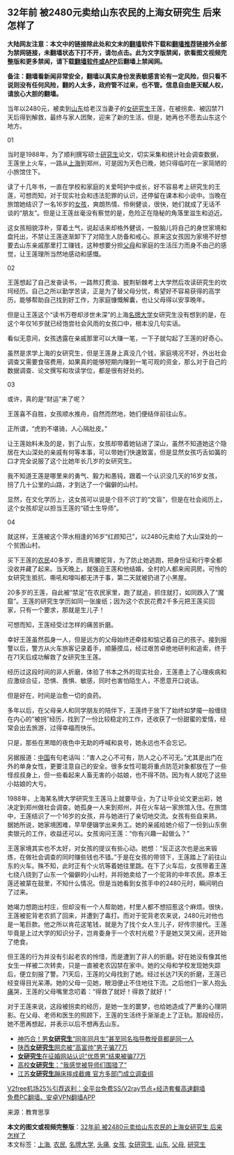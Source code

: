  <h2>32年前 被2480元卖给山东农民的上海女研究生 后来怎样了</h2> <p class="notice"><b>大陆网友注意：本文中的链接除此处和文末的<a href="https://github.com/bannedbook/fanqiang" >翻墙</a>软件下载和<a href="https://github.com/killgcd/justmysocks/blob/master/README.md">翻墙推荐</a>链接外全部为禁网链接，未翻墙状态下打不开，请勿点击。此为文字版禁闻，欲看图文视频完整版和更多禁闻，请下载<a href="https://github.com/bannedbook/fanqiang">翻墙软件或APP</a>后翻墙上禁闻网。</p><p>备注：翻墙看新闻非常安全，翻墙以真实身份发表敏感言论有一定风险，但只看不说则没有任何风险，翻的人太多，政府管不过来，也不管。信息自由是天赋人权，请放心大胆的翻墙。</b></p>  <div class="entry"> <p>当年以2480元，被卖到<a href="https://www.bannedbook.org/bnews/tag/%e5%b1%b1%e4%b8%9c/" class="st_tag internal_tag" rel="tag" title="标签 山东 下的日志">山东</a>给老汉当妻子的<a href="https://www.bannedbook.org/bnews/tag/%e5%a5%b3%e7%a0%94%e7%a9%b6%e7%94%9f/" class="st_tag internal_tag" rel="tag" title="标签 女研究生 下的日志">女研究生</a>王莲，在被拐卖、被囚禁71天后得到解救，最终与家人团聚，迎来了新的生活，但是，她再也不愿去山东这个地方。</p> <p>01</p> <p>当时是1988年，为了顺利撰写硕士<a href="https://www.bannedbook.org/bnews/tag/%e7%a0%94%e7%a9%b6%e7%94%9f/" class="st_tag internal_tag" rel="tag" title="标签 研究生 下的日志">研究生</a>论文，切实采集和统计社会调查数据，王莲坐上火车，一路从<a href="https://www.bannedbook.org/bnews/tag/%e4%b8%8a%e6%b5%b7/" class="st_tag internal_tag" rel="tag" title="标签 上海 下的日志">上海</a>到郑州，可是因为天色已晚，她只得临时在一家简陋的小旅馆住下。</p> <p>读了十几年书，一直在学校和家庭的关爱呵护中成长，好不容易考上研究生的王莲，可想而知，对于现实社会和违法犯罪的认识，还停留在课本和小说中。当晚在旅馆她结识了一名16岁的<a href="https://www.bannedbook.org/bnews/tag/%e5%a5%b3%e5%ad%a9/" class="st_tag internal_tag" rel="tag" title="标签 女孩 下的日志">女孩</a>，爽朗热情、伶俐健谈，很快，她们就成了无话不谈的“朋友”。但是让王莲丝毫没有察觉的是，危险正在隐秘的角落里滋生和迫近。</p> <p>这女孩相貌淳朴，穿着土气，说起话来却格外健谈，一股脑儿将自己的身世家境和盘托出，不禁让王莲逐渐卸下了对陌生人防备和戒心。原来这女孩因为家境不好想要去山东亲戚那里打工赚钱，这种想要分担<a href="https://www.bannedbook.org/bnews/tag/%e7%88%b6%e6%af%8d/" class="st_tag internal_tag" rel="tag" title="标签 父母 下的日志">父母</a>和家庭的生活压力而身不由己的感觉，让王莲理所当然地感动和感慨。</p> <p>02</p> <p>王莲想起了自己发奋读书，一路熬灯费油、披荆斩棘考上大学然后攻读研究生的坎坷经历。自己之所以勤学苦读，正是为了替父母分忧，希望好不容易获得的高学历，能够帮助自己找到好工作，为家庭慷慨解囊，也让父母得以安享晚年。</p> <p>但是让王莲这个“读书万卷却涉世未深”的上海<a href="https://www.bannedbook.org/bnews/tag/%E5%90%8D%E7%89%8C%E5%A4%A7%E5%AD%A6/" class="st_tag internal_tag" rel="tag" title="标签 名牌大学 下的日志">名牌大学</a>女研究生没有想到的是，在这个年仅16岁就已经饱尝社会风雨的女孩口中，根本没几句实话。</p>  <p>看似无意间，女孩透露在亲戚那里可以大赚一笔，一下子就勾起了王莲的好奇心。</p> <p>虽然是求学上海的女研究生，但是王莲身上真没几个钱，家庭境况不好，外出社会调查又需要食宿费用，如果真的能够短期内赚到一笔可观的资金，那么对于自己的数据调查、论文撰写和攻读学位，都是很有好处的。</p> <p>03</p> <p>或许，真的是“财运”来了呢？</p> <p>王莲喜不自胜，女孩顺水推舟，自然而然地，她们便结伴前往山东。</p> <p>正所谓，“虎豹不堪骑，人心隔肚皮。”</p> <p>让王莲始料未及的是，到了山东，女孩却带着她钻进了深山，虽然不知道她这个隐居在大山深处的亲戚有何等本事，可以带她们快速致富，但是显然女孩巧舌如簧的口才完全说服了这个比她年长几岁的女研究生。</p> <p>我不知道王莲是哪里来的勇气、毅力和愚钝，跟着一个认识没几天的16岁女孩，拐了几十公里的山路，才到达了一个偏僻的山村。</p>  <p>显然，在文化学历上，这女孩可以说是个目不识丁的“文盲”，但是在社会阅历上，这个女孩却足以担当王莲的“硕士生导师”。</p> <p>04</p> <p>就这样，王莲被这个萍水相逢的16岁“红颜知己”，以2480元卖给了大山深处的一个贫困山村。</p> <p>买下王莲的<a href="https://www.bannedbook.org/bnews/tag/%e5%86%9c%e6%b0%91/" class="st_tag internal_tag" rel="tag" title="标签 农民 下的日志">农民</a>40多岁，而且弯腰驼背，为了防止她逃跑，把身份证和行李全都没收并藏了起来。当天晚上，就强迫王莲和他结婚，全村的人都来闹洞房。可怜的女研究生抵抗、嘶吼和嚎叫都无济于事，第二天就被扔进了小黑屋。</p> <p>20多岁的王莲，自此被“禁足”在农民家里，跑了就追，抓住就打，如同跌入了“魔窟”。王莲的研究生学历如同一张废纸；因为这个农民花费2千多元把王莲买回家，只有一个要求，那就是生儿子！</p> <p>可想而知，王莲经受过怎样的痛苦折磨。</p> <p>幸好王莲虽然孤身一人，但是远方的父母始终还牵挂和惦记着自己的孩子。接到报警以后，警方从火车旅客记录着手，顺藤摸瓜，经过艰苦卓绝地研判和追索，终于在71天后成功解救了女研究生王莲。</p> <p>经历过这段时间的非人折磨，体验了书本之外的现实社会，王莲患上了心理疾病和应激综合征，恐惧、畏惧、敏感，同时也害怕陌生人，不愿意开口说话。</p>  <p>但是好在，时间是治愈一切的良药。</p> <p>多年以后，在父母亲人和同学朋友的陪伴下，王莲终于放下了始终如梦魇一般缠绕在内心的“被拐”经历，找到了一份比较稳定的工作，还收获了一份甜蜜的爱情，经常会出去旅游，过得幸福而快乐。</p> <p>只是，那些在黑暗的夜色中无助的呼喊和哀号，她永远也不会忘记。</p> <p>另据报道：<span class='wp_keywordlink_affiliate'><a href="https://www.bannedbook.org/" title="中国" target="_blank">中国</a></span>有句老话叫：“害人之心不可有，防人之心不可无。”尤其是出门在外的单身女性，更要注意自己的安全。很多女性可能将重点防范对象都放在了一些怪叔叔身上，但一些看起来人畜无害的小姑娘，也不得不防。因为有人就吃了这些小姑娘的大亏。</p> <p>1988年，上海某名牌大学研究生王莲马上就要毕业，为了让毕业论文更出彩，她决定到郑州做社会调查。她孤身一人来到郑州，并在火车站一家旅馆入住。在旅馆中，王莲结识了一个16岁的女孩，并与她进行了亲切地交流。女孩有些自来熟，据她所说，她家境困难，早早便辍学出来务工。她的亲戚给她介绍了一份到山东倒卖银元的工作，收益还可以。女孩询问王莲：“你有兴趣一起做么？”</p> <p>王莲家境其实也不太好，对女孩的提议有些心动。她想：“反正这次也是出来锻炼，在做社会调查的同时赚些钱也不错。”于是在女孩的带领下，王莲踏上了前往山东的火车。殊不知，此时正有个火坑等着她往里跳。在下了火车后，女孩带着王莲七绕八绕到了山东一个偏僻的小山村，并将她卖给了一个驼背的中年农民。原本王莲还被蒙在鼓里，不知什么情况。但是当她看到女孩手中的2480元时，瞬间明白了过来。</p> <p>她竭力想跑出村庄，但却没有一个人帮助她，村里人都不想招惹这个麻烦。很快，王莲被驼背老农抓了回来，并遭到了毒打。而对于驼背老农来说，2480元对他也是一笔巨款。他之所以肯花这笔钱，就是为了找个女人生儿子，好传宗接代。王莲毕竟是上过大学的知识分子，岂肯委身于一个农村光棍？于是她又哭又闹，还开始了绝食。</p> <p>但王莲的行为并没有引起老农的怜惜，而是遭到了非人的折磨。好在她没有像其他女生一样被二次转卖，只是一直被老农囚禁在家中。她的父母和学校发现她失踪后，便立刻报了警。71天后，王莲的父母找到了她。经过长达71天的折磨，王莲已经变得目光呆滞。她的父母一见她，眼泪便止不住地往下流。之后他们一家人抱<a href="https://www.bannedbook.org/bnews/tag/%e5%a4%b4%e7%97%9b/" class="st_tag internal_tag" rel="tag" title="标签 头痛 下的日志">头痛</a>哭，王莲的父母嘴里念叨着：“得救了就好！得救了就好！”</p>  <p>对于王莲来说，这段被拐卖的经历，是她一生的噩梦，也给她造成了严重的心理阴影。在父母、老师和医生的照顾下，王莲的生活终于渐渐走上了正轨。那段经历，她不愿再想起，并表示以后不想再去山东。</p> <ul class='op-related-articles' title='相关阅读'> <li><a href='https://www.bannedbook.org/bnews/funmedia/20201030/1422558.html' target='_blank'>神巧合！男<b>女研究生</b>“同年同月生”甚至同名指导教授竟都是同一人</a></li> <li><a href='https://www.bannedbook.org/bnews/cbnews/20200705/1356130.html' target='_blank'>陕西<b>女研究生</b>网恋被“高富帅”男子骗77万</a></li> <li><a href='https://www.bannedbook.org/bnews/baitai/20200703/1354996.html' target='_blank'><b>女研究生</b>在征婚网站认识“优质男”结果被骗77万</a></li> <li><a href='https://www.bannedbook.org/bnews/cnnews/20200702/1354590.html' target='_blank'>高校<b>女研究生</b>：“我感觉被导师们围猎了”</a></li> <li><a href='https://www.bannedbook.org/bnews/baitai/20200604/1339498.html' target='_blank'>江苏<b>女研究生</b>蹦床摔成截瘫 官方多部门成立调查组</a></li> </ul> <p class="texttj"> <a href="https://github.com/bannedbook/fanqiang/wiki/V2ray%E6%9C%BA%E5%9C%BA" target="_blank">V2free机场25%引荐返利：全平台免费SS/V2ray节点+经济套餐高速翻墙</a><br/> <a href="https://github.com/bannedbook/fanqiang/wiki/%E7%A6%81%E9%97%BB%E7%BD%91%E5%AE%89%E5%8D%93%E7%BF%BB%E5%A2%99%E6%96%B0%E9%97%BBAPP" target="_blank">免费PC翻墙、安卓VPN翻墙APP</a></p><p> 来源：教育思享 </p><a name='sharetosocial'></a>       <div><b>本文的图文或视频完整版</b>：<a href='https://www.bannedbook.org/bnews/lifebaike/20201227/1455679.html'>32年前 被2480元卖给山东农民的上海女研究生 后来怎样了</a></div>  </div><!--END ENTRY--> <div class="postfooter"> <div>本文标签：<a href="https://www.bannedbook.org/bnews/tag/%e4%b8%8a%e6%b5%b7/" rel="tag">上海</a>, <a href="https://www.bannedbook.org/bnews/tag/%e5%86%9c%e6%b0%91/" rel="tag">农民</a>, <a href="https://www.bannedbook.org/bnews/tag/%E5%90%8D%E7%89%8C%E5%A4%A7%E5%AD%A6/" rel="tag">名牌大学</a>, <a href="https://www.bannedbook.org/bnews/tag/%e5%a4%b4%e7%97%9b/" rel="tag">头痛</a>, <a href="https://www.bannedbook.org/bnews/tag/%e5%a5%b3%e5%ad%a9/" rel="tag">女孩</a>, <a href="https://www.bannedbook.org/bnews/tag/%e5%a5%b3%e7%a0%94%e7%a9%b6%e7%94%9f/" rel="tag">女研究生</a>, <a href="https://www.bannedbook.org/bnews/tag/%e5%b1%b1%e4%b8%9c/" rel="tag">山东</a>, <a href="https://www.bannedbook.org/bnews/tag/%e7%88%b6%e6%af%8d/" rel="tag">父母</a>, <a href="https://www.bannedbook.org/bnews/tag/%e7%a0%94%e7%a9%b6%e7%94%9f/" rel="tag">研究生</a></div>  </div><!--END POSTFOOTER--> 